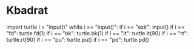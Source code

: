 # Kbadrat
import turtle
i = "input()"
while i == "input()":
    if i == "exit":
        input()
    if i == "fd":
        turtle.fd(1)
    if i == "bk": 
        turtle.bk(1)
    if i == "lt":
        turtle.lt(90)
    if i == "rt":
        turtle.rt(90)
    if i == "pu":
        turtle.pu()
    if i == "pd":
        turtle.pd()
